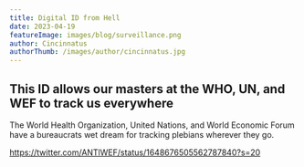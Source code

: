 ```yaml
---
title: Digital ID from Hell
date: 2023-04-19
featureImage: images/blog/surveillance.png
author: Cincinnatus
authorThumb: /images/author/cincinnatus.jpg
---
```


## This ID allows our masters at the WHO, UN, and WEF to track us everywhere

The World Health Organization, United Nations, and World Economic Forum have a bureaucrats wet dream for tracking plebians wherever they go.

https://twitter.com/ANTlWEF/status/1648676505562787840?s=20
